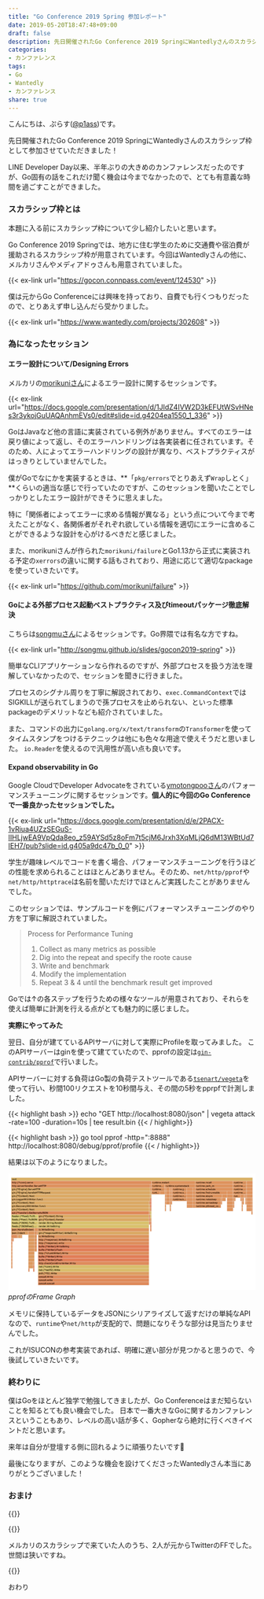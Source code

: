 ```yaml
---
title: "Go Conference 2019 Spring 参加レポート"
date: 2019-05-20T18:47:48+09:00
draft: false
description: 先日開催されたGo Conference 2019 SpringにWantedlyさんのスカラシップ枠として参加し、Goに関する話をたくさん聞くことが出来ました。
categories:
- カンファレンス
tags:
- Go
- Wantedly
- カンファレンス
share: true
---
```


こんにちは、ぷらす([@p1ass](https://twitter.com/p1ass))です。

先日開催されたGo Conference 2019 SpringにWantedlyさんのスカラシップ枠として参加させていただきました！

LINE Developer Day以来、半年ぶりの大きめのカンファレンスだったのですが、Go固有の話をこれだけ聞く機会は今までなかったので、とても有意義な時間を過ごすことができました。

<!--more-->

### スカラシップ枠とは
本題に入る前にスカラシップ枠について少し紹介したいと思います。

Go Conference 2019 Springでは、地方に住む学生のために交通費や宿泊費が援助されるスカラシップ枠が用意されています。今回はWantedlyさんの他に、メルカリさんやメディアドゥさんも用意されていました。

{{< ex-link url="https://gocon.connpass.com/event/124530" >}}

僕は元からGo Conferenceには興味を持っており、自費でも行くつもりだったので、とりあえず申し込んだら受かりました。

{{< ex-link url="https://www.wantedly.com/projects/302608" >}}



### 為になったセッション
#### エラー設計について/Designing Errors

メルカリの[morikuniさん](https://twitter.com/inukirom)によるエラー設計に関するセッションです。

{{< ex-link url="https://docs.google.com/presentation/d/1JIdZ4IVW2D3kEFUtWSvHNes3r3ykojGuUAQAnhmEVs0/edit#slide=id.g4204ea1550_1_336" >}}


GoはJavaなど他の言語に実装されている例外がありません。すべてのエラーは戻り値によって返し、そのエラーハンドリングは各実装者に任されています。そのため、人によってエラーハンドリングの設計が異なり、ベストプラクティスがはっきりとしていませんでした。

僕がGoでなにかを実装するときは、**「`pkg/errors`でとりあえず`Wrap`しとく」**くらいの適当な感じで行っていたのですが、このセッションを聞いたことでしっかりとしたエラー設計ができそうに思えました。

特に「関係者によってエラーに求める情報が異なる」という点について今まで考えたことがなく、各関係者がそれぞれ欲している情報を適切にエラーに含めることができるような設計を心がけるべきだと感じました。

また、morikuniさんが作られた`morikuni/failure`とGo1.13から正式に実装される予定の`xerrors`の違いに関する話もされており、用途に応じて適切なpackageを使っていきたいです。

{{< ex-link url="https://github.com/morikuni/failure" >}}



#### Goによる外部プロセス起動ベストプラクティス及びtimeoutパッケージ徹底解決
こちらは[songmuさん](https://twitter.com/songmu)によるセッションです。Go界隈では有名な方ですね。

{{< ex-link url="http://songmu.github.io/slides/gocon2019-spring" >}}


簡単なCLIアプリケーションなら作れるのですが、外部プロセスを扱う方法を理解していなかったので、セッションを聞きに行きました。

プロセスのシグナル周りを丁寧に解説されており、`exec.CommandContext`ではSIGKILLが送られてしまうので孫プロセスを止められない、といった標準packageのデメリットなども紹介されていました。

また、コマンドの出力に`golang.org/x/text/transform`の`Transformer`を使ってタイムスタンプをつけるテクニックは他にも色々な用途で使えそうだと思いました。
`io.Reader`を使えるので汎用性が高い点も良いです。


#### Expand observability in Go
Google CloudでDeveloper Advocateをされている[ymotongpooさん](https://twitter.com/ymotongpoo)のパフォーマンスチューニングに関するセッションです。**個人的に今回のGo Conferenceで一番良かったセッションでした。**

{{< ex-link url="https://docs.google.com/presentation/d/e/2PACX-1vRiua4UZzSEGuS-IIHLjwEA9VpQda8eo_z59AYSd5z8oFm7t5cjM6Jrxh3XqMLjQ6dM13WBtUd7IEH7/pub?slide=id.g405a9dc47b_0_0" >}}



学生が趣味レベルでコードを書く場合、パフォーマンスチューニングを行うほどの性能を求められることはほとんどありません。そのため、`net/http/pprof`や`net/http/httptrace`は名前を聞いただけでほとんど実践したことがありませんでした。

このセッションでは、サンプルコードを例にパフォーマンスチューニングのやり方を丁寧に解説されていました。

> Process for Performance Tuning  
> 1. Collect as many metrics as possible  
> 2. Dig into the repeat and specify the roote cause  
> 3. Write and benchmark  
> 4. Modify the implementation  
> 5. Repeat 3 & 4 until the benchmark result get improved  

Goでは↑の各ステップを行うための様々なツールが用意されており、それらを使えば簡単に計測を行える点がとても魅力的に感じました。

**実際にやってみた**

翌日、自分が建てているAPIサーバに対して実際にProfileを取ってみました。
このAPIサーバーはginを使って建てていたので、pprofの設定は[`gin-contrib/pprof`](https://github.com/gin-contrib/pprof)で行いました。

APIサーバーに対する負荷はGo製の負荷テストツールである[`tsenart/vegeta`](https://github.com/tsenart/vegeta)を使って行い、秒間100リクエストを10秒間与え、その間の5秒をpprpfで計測しました。

{{< highlight bash >}}
echo "GET  http://localhost:8080/json" | vegeta attack -rate=100  -duration=10s | tee result.bin
{{< / highlight>}}

{{< highlight bash >}}
go tool pprof -http=":8888" http://localhost:8080/debug/pprof/profile 
{{< / highlight>}}


結果は以下のようになりました。

![pprofのFrame Graph](./pprof.png)
_pprofのFrame Graph_

メモリに保持しているデータをJSONにシリアライズして返すだけの単純なAPIなので、`runtime`や`net/http`が支配的で、問題になりそうな部分は見当たりませんでした。

これがISUCONの参考実装であれば、明確に遅い部分が見つかると思うので、今後試していきたいです。

### 終わりに
僕はGoをほとんど独学で勉強してきましたが、Go Conferenceはまだ知らないことを知るとても良い機会でした。
日本で一番大きなGoに関するカンファレンスということもあり、レベルの高い話が多く、Gopherなら絶対に行くべきイベントだと思います。

来年は自分が登壇する側に回れるように頑張りたいです💪

最後になりますが、このような機会を設けてくださったWantedlyさん本当にありがとうございました！

### おまけ

{{<twitter url="https://twitter.com/p1ass/status/1129568723424096256" >}}

{{<twitter url="https://twitter.com/p1ass/status/1129581700835504128" >}}

メルカリのスカラシップで来ていた人のうち、2人が元からTwitterのFFでした。世間は狭いですね。

{{<twitter url="https://twitter.com/p1ass/status/1129532777244741632" >}}

おわり
